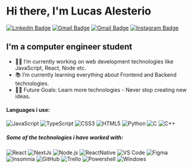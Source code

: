 # Hi there, I'm Lucas Alesterio

[![Linkedin Badge](https://img.shields.io/badge/-Lucas%20Alesterio-6633cc?style=flat-square&logo=Linkedin&logoColor=white&link=https://www.linkedin.com/in/lucasalesterio/)](https://www.linkedin.com/in/lucasalesterio/) 
[![Gmail Badge](https://img.shields.io/badge/-lucasalesterio22@gmail.com-6633cc?style=flat-square&logo=Gmail&logoColor=white&link=mailto:lucasalesterio22@gmail.com)](mailto:lucasalesterio22@gmail.com)
[![Gmail Badge](https://img.shields.io/badge/-Lucas%20Alesterio-6633cc?style=flat-square&logo=spotify&logoColor=white&link=https://open.spotify.com/user/22htds5wj4632q2unppjtukei)](https://open.spotify.com/user/22htds5wj4632q2unppjtukei)
[![Instagram Badge](https://img.shields.io/badge/-@lucas\__alesterio-6633cc?style=flat-square&logo=Instagram&logoColor=white&link=https://www.instagram.com/lucas_alesterio/)](https://www.instagram.com/lucas_alesterio/) 

## I'm a computer engineer student

- 👨‍💻 I’m currently working on web development technologies like JavaScript, React, Node etc.
- 📚 I’m currently learning everything about Frontend and Backend technologies.
- 💪🏼 Future Goals: Learn more technologies - Never stop creating new ideas.


#### Languages i use:

![JavaScript](https://img.shields.io/badge/-JavaScript-050505?style=flat-square&logo=javascript)
![TypeScript](https://img.shields.io/badge/-TypeScript-050505?style=flat-square&logo=typescript)
![CSS3](https://img.shields.io/badge/-CSS3-050505?style=flat-square&logo=css3&logoColor=1572B6)
![HTML5](https://img.shields.io/badge/-HTML5-050505?style=flat-square&logo=html5)
![Python](https://img.shields.io/badge/-Python-050505?style=flat-square&logo=python)
![C](https://img.shields.io/badge/-C-050505?style=flat-square&logo=c)
![C++](https://img.shields.io/badge/-C++-050505?style=flat-square&logo=c%2B%2B)


##### Some of the technologies i have worked with:

![React](https://img.shields.io/badge/-React-050505?style=flat-square&logo=React&logoColor=61DAFB)
![NextJs](https://img.shields.io/badge/-Next.js-050505?style=flat-square&logo=Next.js&logoColor=FFFFFF)
![Node.js](https://img.shields.io/badge/-Node.js-050505?style=flat-square&logo=node.js&logoColor=339933)
![ReactNative](https://img.shields.io/badge/-ReactNative-050505?style=flat-square&logo=React&logoColor=61DAFB)
![VS Code](http://img.shields.io/badge/-VS%20Code-050505?style=flat-square&logo=visual-studio-code&logoColor=007ACC)
![Figma](http://img.shields.io/badge/-Figma-050505?style=flat-square&logo=figma&logoColor=F24E1E)
![Insomnia](http://img.shields.io/badge/-Insomnia-050505?style=flat-square&logo=insomnia&logoColor=#5849BE)
![GitHub](https://img.shields.io/badge/-GitHub-050505?style=flat-square&logo=github&logoColor=FFFFFF)
![Trello](https://img.shields.io/badge/-Trello-050505?style=flat-square&logo=trello&logoColor=0079BF)
![Powershell](http://img.shields.io/badge/-Powershell-050505?style=flat-square&logo=powershell&logoColor=5391FE)
![Windows](http://img.shields.io/badge/-Windows-050505?style=flat-square&logo=windows&logoColor=0078D6)
